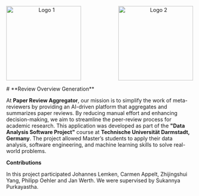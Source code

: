 <p align="center" style="display: flex; gap: 100px;">
  <img src="../../images/logo.png" alt="Logo 1" width="200">
  <img src="../../images/logo_header.png" alt="Logo 2" width="200">
</p>
# **Review Overview Generation**



At **Paper Review Aggregator**, our mission is to simplify the work of meta-reviewers by providing an AI-driven platform that aggregates and summarizes paper reviews. By reducing manual effort and enhancing decision-making, we aim to streamline the peer-review process for academic research.
This application was developed as part of the **"Data Analysis Software Project"** course at **Technische Universität Darmstadt, Germany**. The project allowed Master’s students to apply their data analysis, software engineering, and machine learning skills to solve real-world problems.


**Contributions**

In this project participated Johannes Lemken, Carmen Appelt, Zhijingshui Yang, Philipp Oehler and Jan Werth.
We were supervised by Sukannya Purkayastha.